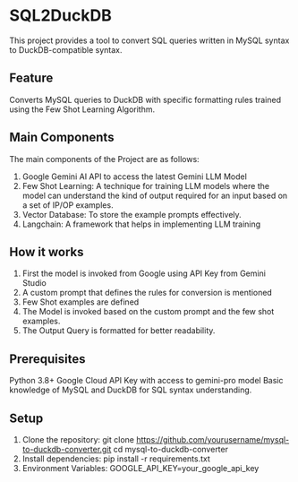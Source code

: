 # SQL2DuckDB
This project provides a tool to convert SQL queries written in MySQL syntax to DuckDB-compatible syntax. 
## Feature
Converts MySQL queries to DuckDB with specific formatting rules trained using the Few Shot Learning Algorithm.

## Main Components
The main components of the Project are as follows:
1. Google Gemini AI API to access the latest Gemini LLM Model
2. Few Shot Learning: A technique for training LLM models where the model can understand the kind of output required for an input based on a set of IP/OP examples.
3. Vector Database: To store the example prompts effectively.
4. Langchain: A framework that helps in implementing LLM training

## How it works
1. First the model is invoked from Google using API Key from Gemini Studio
2. A custom prompt that defines the rules for conversion is mentioned
3. Few Shot examples are defined
4. The Model is invoked based on the custom prompt and the few shot examples.
5. The Output Query is formatted for better readability.

## Prerequisites
Python 3.8+
Google Cloud API Key with access to gemini-pro model
Basic knowledge of MySQL and DuckDB for SQL syntax understanding.

## Setup
1. Clone the repository:
   git clone https://github.com/yourusername/mysql-to-duckdb-converter.git
   cd mysql-to-duckdb-converter
3. Install dependencies:
   pip install -r requirements.txt
5. Environment Variables:
   GOOGLE_API_KEY=your_google_api_key

